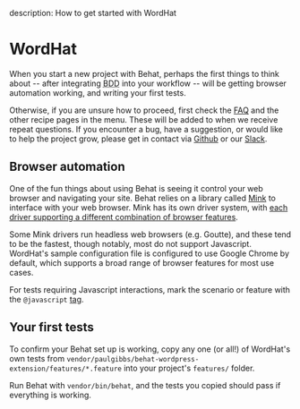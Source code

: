 description: How to get started with WordHat
# WordHat

When you start a new project with Behat, perhaps the first things to think about -- after integrating <abbr title="Behavior Driven Development">BDD</abbr> into your workflow -- will be getting browser automation working, and writing your first tests.

Otherwise, if you are unsure how to proceed, first check the [FAQ](/recipes/faq.md) and the other recipe pages in the menu. These will be added to when we receive repeat questions. If you encounter a bug, have a suggestion, or would like to help the project grow, please get in contact via [Github](https://github.com/paulgibbs/behat-wordpress-extension) or our [Slack](https://wordhat.herokuapp.com).


## Browser automation

One of the fun things about using Behat is seeing it control your web browser and navigating your site. Behat relies on a library called [Mink](http://mink.behat.org/en/latest/) to interface with your web browser. Mink has its own driver system, with [each driver supporting a different combination of browser features](http://mink.behat.org/en/latest/guides/drivers.html#driver-feature-support).

Some Mink drivers run headless web browsers (e.g. Goutte), and these tend to be the fastest, though notably, most do not support Javascript. WordHat's sample configuration file is configured to use Google Chrome by default, which supports a broad range of browser features for most use cases.

For tests requiring Javascript interactions, mark the scenario or feature with the `@javascript` [tag](http://behat.org/en/latest/user_guide/organizing.html#tags).

## Your first tests

To confirm your Behat set up is working, copy any one (or all!) of WordHat's own tests from `vendor/paulgibbs/behat-wordpress-extension/features/*.feature` into your project's `features/` folder.

Run Behat with `vendor/bin/behat`, and the tests you copied should pass if everything is working.

